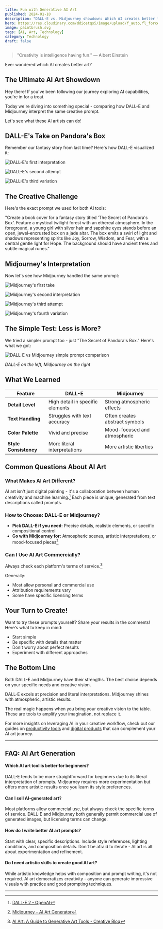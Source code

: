 ```yaml
---
title: Fun with Generative AI Art
published: 2024-01-10
description: "DALL-E vs. Midjourney showdown: Which AI creates better fantasy book covers? Compare results from the same prompts."
hero: https://res.cloudinary.com/ddicetqs5/image/upload/f_auto,fl_force_strip,q_auto:best/v1758592605/wayfinder-images/wornxkn4tnzs2fipheei
image: paintbrush.svg
tags: [AI, Art, Technology]
category: Technology
draft: false
---
```


> "Creativity is intelligence having fun." — Albert Einstein

Ever wondered which AI creates better art?

## The Ultimate AI Art Showdown

Hey there! If you've been following our journey exploring AI capabilities, you're in for a treat.

Today we're diving into something special - comparing how DALL-E and Midjourney interpret the same creative prompt.

Let's see what these AI artists can do!

## DALL-E's Take on Pandora's Box

Remember our fantasy story from last time? Here's how DALL-E visualized it:

![DALL-E's first interpretation](https://res.cloudinary.com/ddicetqs5/image/upload/v1733375528/wayfinder-images/0_N7LUI-2Z2k3rwz4S_bmlwvl.png)

![DALL-E's second attempt](https://res.cloudinary.com/ddicetqs5/image/upload/v1733375832/wayfinder-images/0_Ed1Gc4wqYCPXF2yA_bodlui.png)

![DALL-E's third variation](https://res.cloudinary.com/ddicetqs5/image/upload/v1733376103/wayfinder-images/0_bwj4iTcqg2cInU3R_rm0u7l.png)

## The Creative Challenge

Here's the exact prompt we used for both AI tools:

"Create a book cover for a fantasy story titled 'The Secret of Pandora's Box'. Feature a mystical twilight forest with an ethereal atmosphere. In the foreground, a young girl with silver hair and sapphire eyes stands before an open, jewel-encrusted box on a jade altar. The box emits a swirl of light and shadows representing spirits like Joy, Sorrow, Wisdom, and Fear, with a central gentle light for Hope. The background should have ancient trees and subtle magical runes."

## Midjourney's Interpretation

Now let's see how Midjourney handled the same prompt:

![Midjourney's first take](https://res.cloudinary.com/ddicetqs5/image/upload/v1733411587/wayfinder-images/0_DMssWtIFW5ETC0YS_gtneln.png)

![Midjourney's second interpretation](https://res.cloudinary.com/ddicetqs5/image/upload/v1733411714/wayfinder-images/0_G4xD-ogFvB-vGttd_ltcqcv.png)

![Midjourney's third attempt](https://res.cloudinary.com/ddicetqs5/image/upload/v1733411762/wayfinder-images/0_5MokhzjqP0wUH0K7_fcsyto.png)

![Midjourney's fourth variation](https://res.cloudinary.com/ddicetqs5/image/upload/v1733411828/wayfinder-images/0_lJN4NMlBZ3HOVsEZ_xisd5u.png)

## The Simple Test: Less is More?

We tried a simpler prompt too - just "The Secret of Pandora's Box." Here's what we got:

![DALL-E vs Midjourney simple prompt comparison](https://res.cloudinary.com/ddicetqs5/image/upload/v1733412235/wayfinder-images/1_HynlhTR1ZTgh8lAj1W5IuA_lnntm7.png)

_DALL-E on the left, Midjourney on the right_

## What We Learned

| Feature               | DALL-E                           | Midjourney                     |
| --------------------- | -------------------------------- | ------------------------------ |
| **Detail Level**      | High detail in specific elements | Strong atmospheric effects     |
| **Text Handling**     | Struggles with text accuracy     | Often creates abstract symbols |
| **Color Palette**     | Vivid and precise                | Mood-focused and atmospheric   |
| **Style Consistency** | More literal interpretations     | More artistic liberties        |

## Common Questions About AI Art

### What Makes AI Art Different?

AI art isn't just digital painting - it's a collaboration between human creativity and machine learning.[^1] Each piece is unique, generated from text descriptions called prompts.

### How to Choose: DALL-E or Midjourney?

- **Pick DALL-E if you need:** Precise details, realistic elements, or specific compositional control
- **Go with Midjourney for:** Atmospheric scenes, artistic interpretations, or mood-focused pieces[^2]

### Can I Use AI Art Commercially?

Always check each platform's terms of service.[^3]

Generally:

- Most allow personal and commercial use
- Attribution requirements vary
- Some have specific licensing terms

## Your Turn to Create!

Want to try these prompts yourself? Share your results in the comments! Here's what to keep in mind:

- Start simple
- Be specific with details that matter
- Don't worry about perfect results
- Experiment with different approaches

## The Bottom Line

Both DALL-E and Midjourney have their strengths. The best choice depends on your specific needs and creative vision.

DALL-E excels at precision and literal interpretations. Midjourney shines with atmospheric, artistic results.

The real magic happens when you bring your creative vision to the table. These are tools to amplify your imagination, not replace it.

For more insights on leveraging AI in your creative workflow, check out our guides on [productivity tools](/posts/productivity-tools/) and [digital products](/posts/digital-products/) that can complement your AI art journey.

---

## FAQ: AI Art Generation

#### Which AI art tool is better for beginners?

DALL-E tends to be more straightforward for beginners due to its literal interpretation of prompts. Midjourney requires more experimentation but offers more artistic results once you learn its style preferences.

#### Can I sell AI-generated art?

Most platforms allow commercial use, but always check the specific terms of service. DALL-E and Midjourney both generally permit commercial use of generated images, but licensing terms can change.

#### How do I write better AI art prompts?

Start with clear, specific descriptions. Include style references, lighting conditions, and composition details. Don't be afraid to iterate - AI art is all about experimentation and refinement.

#### Do I need artistic skills to create good AI art?

While artistic knowledge helps with composition and prompt writing, it's not required. AI art democratizes creativity - anyone can generate impressive visuals with practice and good prompting techniques.

---

[^1]: [DALL-E 2 - OpenAI](https://openai.com/dall-e-2/)
[^2]: [Midjourney - AI Art Generator](https://www.midjourney.com/)
[^3]: [AI Art: A Guide to Generative Art Tools - Creative Bloq](https://www.creativebloq.com/features/ai-art-tutorials)
